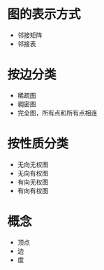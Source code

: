 # 图的表示方式
- 邻接矩阵
- 邻接表

# 按边分类
- 稀疏图
- 稠密图
- 完全图，所有点和所有点相连

# 按性质分类
- 无向无权图
- 无向有权图
- 有向无权图
- 有向有权图

# 概念
- 顶点
- 边
- 度